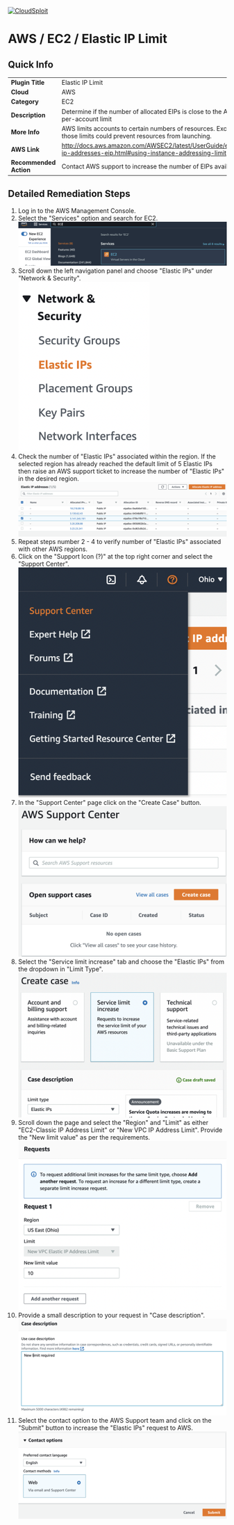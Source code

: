 [![CloudSploit](https://cloudsploit.com/img/logo-new-big-text-100.png "CloudSploit")](https://cloudsploit.com)

# AWS / EC2 / Elastic IP Limit

## Quick Info

| | |
|-|-|
| **Plugin Title** | Elastic IP Limit |
| **Cloud** | AWS |
| **Category** | EC2 |
| **Description** | Determine if the number of allocated EIPs is close to the AWS per-account limit |
| **More Info** | AWS limits accounts to certain numbers of resources. Exceeding those limits could prevent resources from launching. |
| **AWS Link** | http://docs.aws.amazon.com/AWSEC2/latest/UserGuide/elastic-ip-addresses-eip.html#using-instance-addressing-limit |
| **Recommended Action** | Contact AWS support to increase the number of EIPs available |

## Detailed Remediation Steps
1. Log in to the AWS Management Console.
2. Select the "Services" option and search for EC2. </br> <img src="/resources/aws/ec2/elastic-ip-limit/step2.png"/>
3. Scroll down the left navigation panel and choose "Elastic IPs" under "Network & Security". </br> <img src="/resources/aws/ec2/elastic-ip-limit/step3.png"/>
4. Check the number of "Elastic IPs" associated within the region. If the selected region has already reached the default limit of 5 Elastic IPs then raise an AWS support ticket to increase the number of "Elastic IPs" in the desired region.</br> <img src="/resources/aws/ec2/elastic-ip-limit/step4.png"/>
5. Repeat steps number 2 - 4 to verify number of "Elastic IPs" associated with other AWS regions.</br>
6. Click on the "Support Icon (?)" at the top right corner and select the "Support Center".</br> <img src="/resources/aws/ec2/elastic-ip-limit/step6.png"/>
7. In the "Support Center" page click on the "Create Case" button.</br> <img src="/resources/aws/ec2/elastic-ip-limit/step7.png"/>
8. Select the "Service limit increase" tab and choose the "Elastic IPs" from the dropdown in "Limit Type".</br> <img src="/resources/aws/ec2/elastic-ip-limit/step8.png"/>
9. Scroll down the page and select the "Region" and "Limit" as either "EC2-Classic IP Address Limit" or "New VPC IP Address Limit". Provide the "New limit value" as per the requirements. </br> <img src="/resources/aws/ec2/elastic-ip-limit/step9.png"/>
10. Provide a small description to your request in "Case description". </br> <img src="/resources/aws/ec2/elastic-ip-limit/step10.png"/>
11. Select the contact option to the AWS Support team and click on the "Submit" button to increase the "Elastic IPs" request to AWS.</br> <img src="/resources/aws/ec2/elastic-ip-limit/step11.png"/>
 
